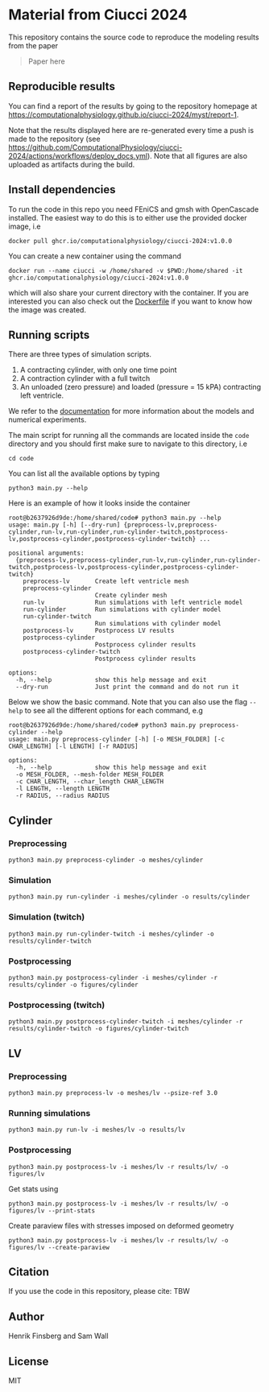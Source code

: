 # Material from Ciucci 2024

This repository contains the source code to reproduce the modeling results from the paper
> Paper here



## Reproducible results
You can find a report of the results by going to the repository homepage at <https://computationalphysiology.github.io/ciucci-2024/myst/report-1>.

Note that the results displayed here are re-generated every time a push is made to the repository (see https://github.com/ComputationalPhysiology/ciucci-2024/actions/workflows/deploy_docs.yml). Note that all figures are also uploaded as artifacts during the build.


## Install dependencies
To run the code in this repo you need FEniCS and gmsh with OpenCascade installed. The easiest way to do this is to either use the provided docker image, i.e
```
docker pull ghcr.io/computationalphysiology/ciucci-2024:v1.0.0
```
You can create a new container using the command
```
docker run --name ciucci -w /home/shared -v $PWD:/home/shared -it ghcr.io/computationalphysiology/ciucci-2024:v1.0.0
```
which will also share your current directory with the container. If you are interested you can also check out the [Dockerfile](Dockerfile) if you want to know how the image was created.

## Running scripts

There are three types of simulation scripts.

1. A contracting cylinder, with only one time point
2. A contraction cylinder with a full twitch
3. An unloaded (zero pressure) and loaded (pressure = 15 kPA) contracting left ventricle.

We refer to the [documentation](https://computationalphysiology.github.io/ciucci-2024/myst/report-1) for more information about the models and numerical experiments.

The main script for running all the commands are located inside the `code` directory and you should first make sure to navigate to this directory, i.e
```
cd code
```

You can list all the available options by typing
```
python3 main.py --help
```
Here is an example of how it looks inside the container
```
root@b2637926d9de:/home/shared/code# python3 main.py --help
usage: main.py [-h] [--dry-run] {preprocess-lv,preprocess-cylinder,run-lv,run-cylinder,run-cylinder-twitch,postprocess-lv,postprocess-cylinder,postprocess-cylinder-twitch} ...

positional arguments:
  {preprocess-lv,preprocess-cylinder,run-lv,run-cylinder,run-cylinder-twitch,postprocess-lv,postprocess-cylinder,postprocess-cylinder-twitch}
    preprocess-lv       Create left ventricle mesh
    preprocess-cylinder
                        Create cylinder mesh
    run-lv              Run simulations with left ventricle model
    run-cylinder        Run simulations with cylinder model
    run-cylinder-twitch
                        Run simulations with cylinder model
    postprocess-lv      Postprocess LV results
    postprocess-cylinder
                        Postprocess cylinder results
    postprocess-cylinder-twitch
                        Postprocess cylinder results

options:
  -h, --help            show this help message and exit
  --dry-run             Just print the command and do not run it
```


Below we show the basic command. Note that you can also use the flag `--help` to see all the different options for each command, e.g
```
root@b2637926d9de:/home/shared/code# python3 main.py preprocess-cylinder --help
usage: main.py preprocess-cylinder [-h] [-o MESH_FOLDER] [-c CHAR_LENGTH] [-l LENGTH] [-r RADIUS]

options:
  -h, --help            show this help message and exit
  -o MESH_FOLDER, --mesh-folder MESH_FOLDER
  -c CHAR_LENGTH, --char_length CHAR_LENGTH
  -l LENGTH, --length LENGTH
  -r RADIUS, --radius RADIUS
```


## Cylinder

### Preprocessing
```
python3 main.py preprocess-cylinder -o meshes/cylinder
```

### Simulation
```
python3 main.py run-cylinder -i meshes/cylinder -o results/cylinder
```

### Simulation (twitch)
```
python3 main.py run-cylinder-twitch -i meshes/cylinder -o results/cylinder-twitch
```

### Postprocessing
```
python3 main.py postprocess-cylinder -i meshes/cylinder -r results/cylinder -o figures/cylinder
```

### Postprocessing (twitch)
```
python3 main.py postprocess-cylinder-twitch -i meshes/cylinder -r results/cylinder-twitch -o figures/cylinder-twitch
```


## LV


### Preprocessing
```
python3 main.py preprocess-lv -o meshes/lv --psize-ref 3.0
```

### Running simulations
```
python3 main.py run-lv -i meshes/lv -o results/lv
```

### Postprocessing
```
python3 main.py postprocess-lv -i meshes/lv -r results/lv/ -o figures/lv
```
Get stats using
```
python3 main.py postprocess-lv -i meshes/lv -r results/lv/ -o figures/lv --print-stats
```
Create paraview files with stresses imposed on deformed geometry
```
python3 main.py postprocess-lv -i meshes/lv -r results/lv/ -o figures/lv --create-paraview
```



## Citation
If you use the code in this repository, please cite:
TBW


## Author
Henrik Finsberg and Sam Wall


## License
MIT

